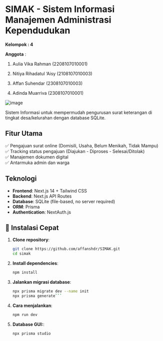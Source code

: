 # SIMAK - Sistem Informasi Manajemen Administrasi Kependudukan

**Kelompok : 4**

**Anggota** :

1. Aulia Vika Rahman (2208107010001)

2. Nitiya Rihadatul ‘Aisy (2108107010003)

3. Affan Suhendar (2308107010003)

4. Adinda Muarriva (2308107010001)


![image](https://github.com/user-attachments/assets/c06f8814-2f0d-4c7c-8986-bb2bcf9ee265)


Sistem Informasi untuk mempermudah pengurusan surat keterangan di tingkat desa/kelurahan dengan database SQLite.

## Fitur Utama
✅ Pengajuan surat online (Domisili, Usaha, Belum Menikah, Tidak Mampu)  
✅ Tracking status pengajuan (Diajukan - Diproses - Selesai/Ditolak)  
✅ Manajemen dokumen digital  
✅ Antarmuka admin dan warga  

## Teknologi
- **Frontend**: Next.js 14 + Tailwind CSS
- **Backend**: Next.js API Routes
- **Database**: SQLite (file-based, no server required)
- **ORM**: Prisma
- **Authentication**: NextAuth.js

## 🚀 Instalasi Cepat

1. **Clone repository**:
   ```bash
   git clone https://github.com/affanshdr/SIMAK.git
   cd simak
2. **Install dependencies**:
   ```bash
   npm install
3. **Jalankan migrasi database**:
   ```bash
   npx prisma migrate dev --name init
   npx prisma generate```
4. **Cara menjalankan**:
   ```bash
   npm run dev
5. **Database GUI:**:
   ```bash
   npx prisma studio
